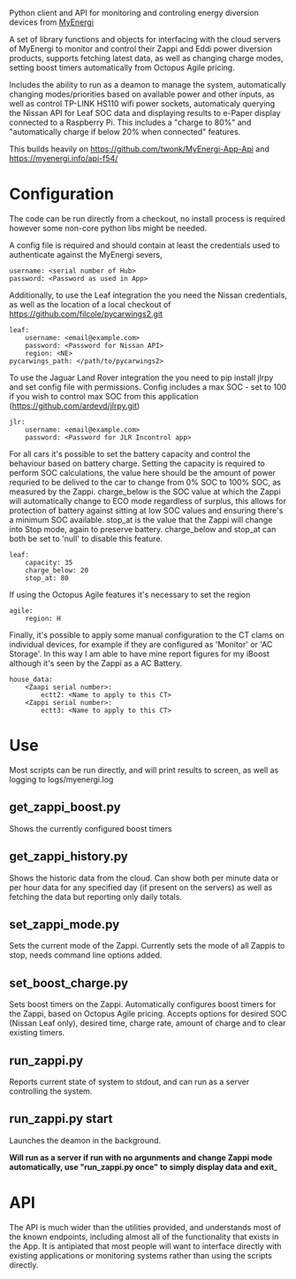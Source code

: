 Python client and API for monitoring and controling energy diversion devices from [MyEnergi](https://myenergi.com/)

A set of library functions and objects for interfacing with the cloud servers of MyEnergi to monitor and control their Zappi and Eddi power diversion products, supports fetching latest data, as well as changing charge modes, setting boost timers automatically from Octopus Agile pricing.

Includes the ability to run as a deamon to manage the system, automatically changing modes/priorities based on available power and other inputs, as well as control TP-LINK HS110 wifi power sockets, automaticaly querying the Nissan API for Leaf SOC data and displaying results to e-Paper display connected to a Raspberry Pi.  This includes a "charge to 80%" and "automatically charge if below 20% when connected" features.

This builds heavily on https://github.com/twonk/MyEnergi-App-Api and https://myenergi.info/api-f54/

# Configuration

The code can be run directly from a checkout, no install process is required however some non-core python libs might be needed.

A config file is required and should contain at least the credentials used to authenticate against the MyEnergi severs,

```
username: <serial number of Hub>
password: <Password as used in App>
```

Additionally, to use the Leaf integration the you need the Nissan credentials, as well as the location of a local checkout of https://github.com/filcole/pycarwings2.git
```
leaf:
    username: <email@example.com>
    password: <Password for Nissan API>
    region: <NE>
pycarwings_path: </path/to/pycarwings2>
```

To use the Jaguar Land Rover integration the you need to pip install jlrpy and set config file with permissions. Config includes a max SOC - set to 100 if you wish to control max SOC from this application (https://github.com/ardevd/jlrpy.git)
```
jlr:
    username: <email@example.com>
    password: <Password for JLR Incontrol app>
```

For all cars it's possible to set the battery capacity and control the behaviour based on battery charge.  Setting the capacity is required to perform SOC calculations, the value here should be the amount of power requried to be delived to the car to change from 0% SOC to 100% SOC, as measured by the Zappi.
charge_below is the SOC value at which the Zappi will automatically change to ECO mode regardless of surplus, this allows for protection of battery against sitting at low SOC values and ensuring there's a minimum SOC available.
stop_at is the value that the Zappi will change into Stop mode, again to preserve battery.  charge_below and stop_at can both be set to 'null' to disable this feature.
```
leaf:
    capacity: 35
    charge_below: 20
    stop_at: 80
```

If using the Octopus Agile features it's necessary to set the region
```
agile:
    region: H
```

Finally, it's possible to apply some manual configuration to the CT clams on individual devices, for example if they are configured as 'Monitor' or 'AC Storage'.  In this way I am able to have mine report figures for my iBoost although it's seen by the Zappi as a AC Battery.
```
house_data:
    <Zaapi serial number>:
        ectt2: <Name to apply to this CT>
    <Zappi serial number>:
        ectt3: <Name to apply to this CT>
```

# Use

Most scripts can be run directly, and will print results to screen, as well as logging to logs/myenergi.log

## get_zappi_boost.py
Shows the currently configured boost timers

## get_zappi_history.py
Shows the historic data from the cloud.  Can show both per minute data or per hour data for any specified day (if present on the servers) as well as fetching the data but reporting only daily totals.

## set_zappi_mode.py
Sets the current mode of the Zappi.  Currently sets the mode of all Zappis to stop, needs command line options added.

## set_boost_charge.py
Sets boost timers on the Zappi.  Automatically configures boost timers for the Zappi, based on Octopus Agile pricing.  Accepts options for desired SOC (Nissan Leaf only), desired time, charge rate, amount of charge and to clear existing timers.

## run_zappi.py
Reports current state of system to stdout, and can run as a server controlling the system.

## run_zappi.py start
Launches the deamon in the background.

__Will run as a server if run with no argunments and change Zappi mode automatically, use "run_zappi.py once" to simply display data and exit___

# API

The API is much wider than the utilities provided, and understands most of the known endpoints, including almost all of the functionality that exists in the App. It is antipiated that most people will want to interface directly with existing applications or monitoring systems rather than using the scripts directly.
